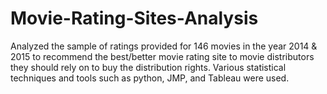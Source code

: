 # Movie-Rating-Sites-Analysis
Analyzed the sample of ratings provided for 146 movies in the year 2014 & 2015 to recommend the best/better movie rating site to movie distributors they should rely on to buy the distribution rights. Various statistical techniques and tools such as python, JMP, and Tableau were used.
